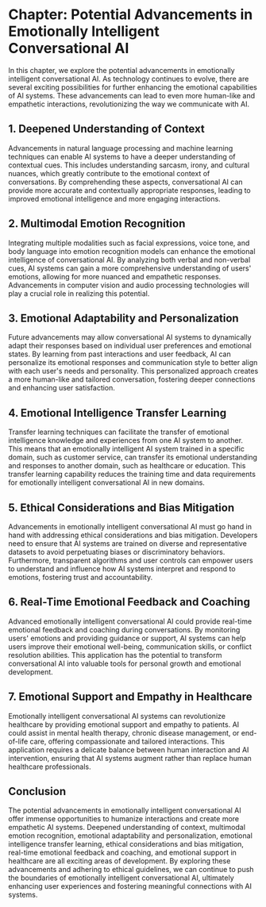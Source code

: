 Chapter: Potential Advancements in Emotionally Intelligent Conversational AI
============================================================================

In this chapter, we explore the potential advancements in emotionally intelligent conversational AI. As technology continues to evolve, there are several exciting possibilities for further enhancing the emotional capabilities of AI systems. These advancements can lead to even more human-like and empathetic interactions, revolutionizing the way we communicate with AI.

**1. Deepened Understanding of Context**
----------------------------------------

Advancements in natural language processing and machine learning techniques can enable AI systems to have a deeper understanding of contextual cues. This includes understanding sarcasm, irony, and cultural nuances, which greatly contribute to the emotional context of conversations. By comprehending these aspects, conversational AI can provide more accurate and contextually appropriate responses, leading to improved emotional intelligence and more engaging interactions.

**2. Multimodal Emotion Recognition**
-------------------------------------

Integrating multiple modalities such as facial expressions, voice tone, and body language into emotion recognition models can enhance the emotional intelligence of conversational AI. By analyzing both verbal and non-verbal cues, AI systems can gain a more comprehensive understanding of users' emotions, allowing for more nuanced and empathetic responses. Advancements in computer vision and audio processing technologies will play a crucial role in realizing this potential.

**3. Emotional Adaptability and Personalization**
-------------------------------------------------

Future advancements may allow conversational AI systems to dynamically adapt their responses based on individual user preferences and emotional states. By learning from past interactions and user feedback, AI can personalize its emotional responses and communication style to better align with each user's needs and personality. This personalized approach creates a more human-like and tailored conversation, fostering deeper connections and enhancing user satisfaction.

**4. Emotional Intelligence Transfer Learning**
-----------------------------------------------

Transfer learning techniques can facilitate the transfer of emotional intelligence knowledge and experiences from one AI system to another. This means that an emotionally intelligent AI system trained in a specific domain, such as customer service, can transfer its emotional understanding and responses to another domain, such as healthcare or education. This transfer learning capability reduces the training time and data requirements for emotionally intelligent conversational AI in new domains.

**5. Ethical Considerations and Bias Mitigation**
-------------------------------------------------

Advancements in emotionally intelligent conversational AI must go hand in hand with addressing ethical considerations and bias mitigation. Developers need to ensure that AI systems are trained on diverse and representative datasets to avoid perpetuating biases or discriminatory behaviors. Furthermore, transparent algorithms and user controls can empower users to understand and influence how AI systems interpret and respond to emotions, fostering trust and accountability.

**6. Real-Time Emotional Feedback and Coaching**
------------------------------------------------

Advanced emotionally intelligent conversational AI could provide real-time emotional feedback and coaching during conversations. By monitoring users' emotions and providing guidance or support, AI systems can help users improve their emotional well-being, communication skills, or conflict resolution abilities. This application has the potential to transform conversational AI into valuable tools for personal growth and emotional development.

**7. Emotional Support and Empathy in Healthcare**
--------------------------------------------------

Emotionally intelligent conversational AI systems can revolutionize healthcare by providing emotional support and empathy to patients. AI could assist in mental health therapy, chronic disease management, or end-of-life care, offering compassionate and tailored interactions. This application requires a delicate balance between human interaction and AI intervention, ensuring that AI systems augment rather than replace human healthcare professionals.

**Conclusion**
--------------

The potential advancements in emotionally intelligent conversational AI offer immense opportunities to humanize interactions and create more empathetic AI systems. Deepened understanding of context, multimodal emotion recognition, emotional adaptability and personalization, emotional intelligence transfer learning, ethical considerations and bias mitigation, real-time emotional feedback and coaching, and emotional support in healthcare are all exciting areas of development. By exploring these advancements and adhering to ethical guidelines, we can continue to push the boundaries of emotionally intelligent conversational AI, ultimately enhancing user experiences and fostering meaningful connections with AI systems.

